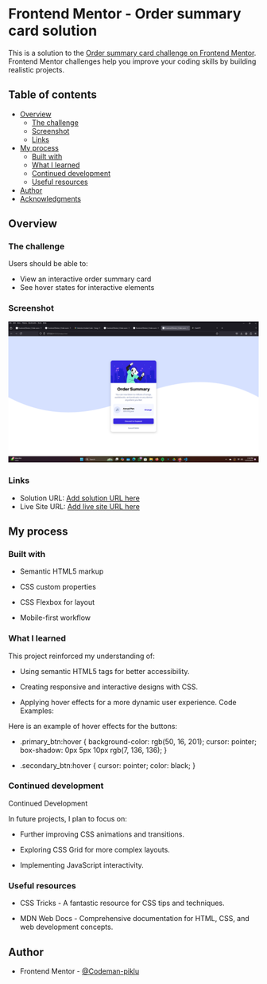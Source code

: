 # Frontend Mentor - Order summary card solution

This is a solution to the [Order summary card challenge on Frontend Mentor](https://www.frontendmentor.io/challenges/order-summary-component-QlPmajDUj). Frontend Mentor challenges help you improve your coding skills by building realistic projects. 

## Table of contents

- [Overview](#overview)
  - [The challenge](#the-challenge)
  - [Screenshot](#screenshot)
  - [Links](#links)
- [My process](#my-process)
  - [Built with](#built-with)
  - [What I learned](#what-i-learned)
  - [Continued development](#continued-development)
  - [Useful resources](#useful-resources)
- [Author](#author)
- [Acknowledgments](#acknowledgments)
## Overview

### The challenge

Users should be able to:

- View an interactive order summary card
- See hover states for interactive elements
### Screenshot

![](./Screenshot%20(22).png)
### Links
- Solution URL: [Add solution URL here](https://your-solution-url.com)
- Live Site URL: [Add live site URL here](https://your-live-site-url.com)

## My process

### Built with

- Semantic HTML5 markup

- CSS custom properties

- CSS Flexbox for layout

- Mobile-first workflow
### What I learned
This project reinforced my understanding of:

- Using semantic HTML5 tags for better accessibility.

- Creating responsive and interactive designs with CSS.

- Applying hover effects for a more dynamic user experience.
Code Examples:

Here is an example of hover effects for the buttons:
- .primary_btn:hover {
  background-color: rgb(50, 16, 201);
  cursor: pointer;
  box-shadow: 0px 5px 10px rgb(7, 136, 136);
}

- .secondary_btn:hover {
  cursor: pointer;
  color: black;
}

### Continued development
Continued Development

In future projects, I plan to focus on:

- Further improving CSS animations and transitions.

- Exploring CSS Grid for more complex layouts.

- Implementing JavaScript interactivity.
### Useful resources

- CSS Tricks - A fantastic resource for CSS tips and techniques.

- MDN Web Docs - Comprehensive documentation for HTML, CSS, and web development concepts.

## Author

- Frontend Mentor - [@Codeman-piklu](https://www.frontendmentor.io/profile/yourusername)


